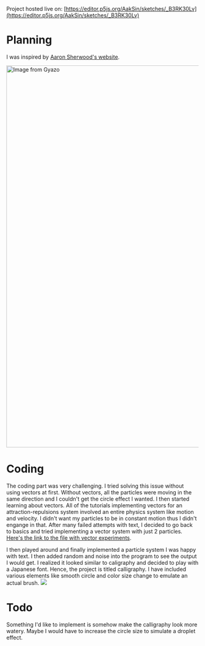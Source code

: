 Project hosted live on: [https://editor.p5js.org/AakSin/sketches/_B3RK30Lv](https://editor.p5js.org/AakSin/sketches/_B3RK30Lv)

# Planning

I was inspired by [Aaron Sherwood's website](https://aaron-sherwood.com/). 

<a href="https://gyazo.com/1cc605d867d512a753e10f4f7a0ace4d"><img src="https://i.gyazo.com/1cc605d867d512a753e10f4f7a0ace4d.gif" alt="Image from Gyazo" width="1000"/></a>

# Coding

The coding part was very challenging. I tried solving this issue without using vectors at first. Without vectors, all the particles were moving in the same direction and 
I couldn't get the circle effect I wanted. I then started learning about vectors. All of the tutorials implementing vectors for an attraction-repulsions system involved an 
entire physics system like motion and velocity. I didn't want my particles to be in constant motion thus I didn't engange in that. After many failed attempts with text, I 
decided to go back to basics and tried implementing a vector system with just 2 particles. [Here's the link to the file with vector experiments](https://editor.p5js.org/AakSin/sketches/PW2UD2yys).

I then played around and finally implemented a particle system I was happy with text. I then added random and noise into the program to see the output I would get. I realized it
looked similar to caligraphy and decided to play with a Japanese font. Hence, the project is titled calligraphy. I have included various elements like smooth circle and color size change to 
emulate an actual brush.
<img src="https://www.invaluable.com/blog/wp-content/uploads/2018/09/hero-image-2-1.jpg">
# Todo

Something I'd like to implement is somehow make the calligraphy look more watery. Maybe I would have to increase the circle size to simulate a droplet effect.
